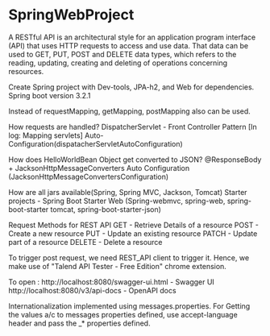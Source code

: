 # SpringWebProject

A RESTful API is an architectural style for an application program interface (API) that uses HTTP requests to access and use data. That data can be used to GET, PUT, POST and DELETE data types, which refers to the reading, updating, creating and deleting of operations concerning resources.

Create Spring project with Dev-tools, JPA-h2, and Web for dependencies. 
Spring boot version 3.2.1

Instead of requestMapping, getMapping, postMapping also can be used.

How requests are handled?
	DispatcherServlet - Front Controller Pattern [In log: Mapping servlets]
	Auto-Configuration(dispatacherServletAutoConfiguration)

How does HelloWorldBean Object get converted to JSON?
	@ResponseBody + JacksonHttpMessageConverters
	Auto Configuration (JacksonHttpMessageConvertersConfiguration)


How are all jars available(Spring, Spring MVC, Jackson, Tomcat)
Starter projects - Spring Boot Starter Web (Spring-webmvc, spring-web, spring-boot-starter tomcat, spring-boot-starter-json)

Request Methods for REST API
GET - Retrieve Details of a resource
POST - Create a new resource
PUT - Update an existing resource
PATCH - Update part of a resource
DELETE - Delete a resource

To trigger post request, we need REST_API client to trigger it. Hence, we make use of "Talend API Tester - Free Edition" chrome extension.

To open :
http://localhost:8080/swagger-ui.html - Swagger UI
http://localhost:8080/v3/api-docs - OpenAPI docs

Internationalization implemented using messages.properties.
For Getting the values a/c to messages properties defined, use accept-language header and pass the _* properties defined.





